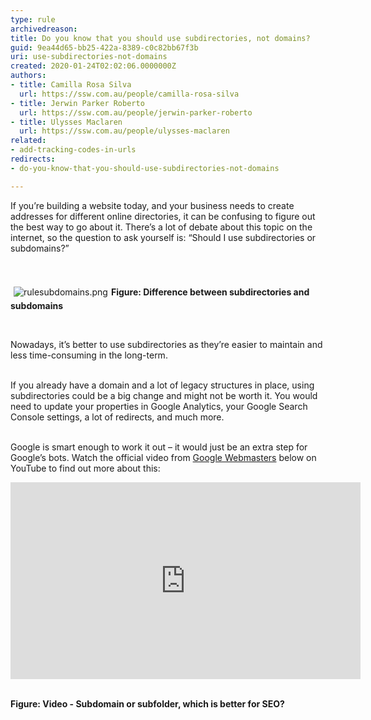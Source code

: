 ```yaml
---
type: rule
archivedreason: 
title: Do you know that you should use subdirectories, not domains?
guid: 9ea44d65-bb25-422a-8389-c0c82bb67f3b
uri: use-subdirectories-not-domains
created: 2020-01-24T02:02:06.0000000Z
authors:
- title: Camilla Rosa Silva
  url: https://ssw.com.au/people/camilla-rosa-silva
- title: Jerwin Parker Roberto
  url: https://ssw.com.au/people/jerwin-parker-roberto
- title: Ulysses Maclaren
  url: https://ssw.com.au/people/ulysses-maclaren
related:
- add-tracking-codes-in-urls
redirects:
- do-you-know-that-you-should-use-subdirectories-not-domains

---
```



If you’re building a website today, and your business needs to create addresses for different online directories, it can be confusing to figure out the best way to go about it. There’s a lot of debate about this topic on the internet, so the question to ask yourself is&#58; “Should I use subdirectories or subdomains?”<br>
<br><excerpt class='endintro'></excerpt><br>
<dl class="ssw15-rteElement-ImageArea">​<img src="/SiteAssets/use-subdirectories-not-domains/rulesubdomains.png" alt="rulesubdomains.png" style="margin&#58;5px;" /><strong>Figure&#58; Difference between subdirectories and subdomains​</strong><br></dl><p><br></p><p>Nowadays, it’s better to use subdirectories as they’re easier to maintain and less time-consuming in the long-term.</p><p><br>If you already have a domain and a lot of legacy structures in place, using subdirectories could be a big change and might not be worth it. You would need to update your properties in Google Analytics, your Google Search Console settings, a lot of redirects, and much more.<br><br></p><p>Google is smart enough to work it out – it would just be an extra step for Google’s bots. Watch the official video from <a href="https&#58;//www.youtube.com/user/GoogleWebmasterHelp">Google Webmasters​</a> below on YouTube to find out more about this&#58;</p><div class="ms-rtestate-read ms-rte-embedcode ms-rte-embedil ms-rtestate-notify"><iframe width="560" height="315" src="https&#58;//www.youtube.com/embed/uJGDyAN9g-g" frameborder="0"></iframe>
&#160;</div><p><strong>​Figure&#58; Video -&#160;</strong><strong>Subdomain or subfolder, which is better for SEO?</strong><br></p>


